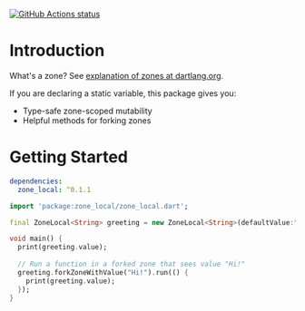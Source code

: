 <a href="https://github.com/terrier989/zone_local"><img alt="GitHub Actions status" src="https://github.com/terrier989/zone_local/workflows/Dart%20CI/badge.svg"></a>

# Introduction
What's a zone? See [explanation of zones at dartlang.org](https://www.dartlang.org/articles/libraries/zones).

If you are declaring a static variable, this package gives you:
  * Type-safe zone-scoped mutability
  * Helpful methods for forking zones

# Getting Started
```yaml
dependencies:
  zone_local: ^0.1.1
```

```dart
import 'package:zone_local/zone_local.dart';

final ZoneLocal<String> greeting = new ZoneLocal<String>(defaultValue:"Hello!");

void main() {
  print(greeting.value);
  
  // Run a function in a forked zone that sees value "Hi!"
  greeting.forkZoneWithValue("Hi!").run(() {
    print(greeting.value);
  });
}
```
